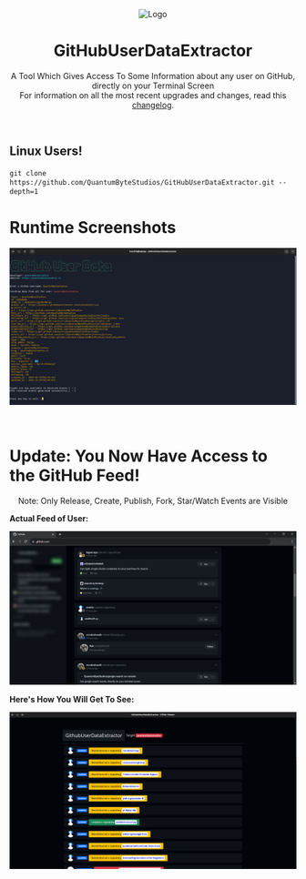 <p align="center">
    <img width="200px" height="200px" src="Data/Images/Logo.png" alt="Logo">
</p>
<h1 align="center">GitHubUserDataExtractor</h1>
<p align="center">
A Tool Which Gives Access To Some Information about any user on GitHub, directly on your Terminal Screen<br>
For information on all the most recent upgrades and changes, read this <a href="changelog.md">changelog</a>.
</p>

&nbsp;

<h2>Linux Users!</h2>
    
    git clone https://github.com/QuantumByteStudios/GitHubUserDataExtractor.git --depth=1

# Runtime Screenshots

<p align="center">
    <img src="Data/Images/GitHubUserDataPreviewImg0.png" alt="Preview">
</p>
<!-- <img src="Data/Images/warning.png" alt="Preview"> -->
<!--<img src="GitHubUserDataPreviewImgTermux.jpeg" alt="Preview">-->
<br>

# Update: You Now Have Access to the GitHub Feed!

<p align='center'> Note: Only Release, Create, Publish, Fork, Star/Watch Events are Visible</p>

<b>Actual Feed of User: </b><br>

<p align="center">
    <img src="Data/Images/GitHubUserDataFeedPreviewImg.png" alt="Preview">
</p>

<b>Here's How You Will Get To See: </b><br>

<p align="center">
    <img src="Data/Images/GitHubUserDataFeedRawPreviewImg.png" alt="Preview">
</p>
<br>
